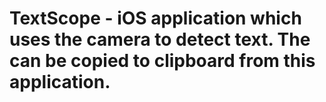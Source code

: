 # TextScope - iOS application which uses the camera to detect text. The can be copied to clipboard from this application.
